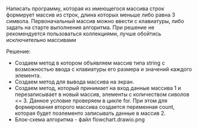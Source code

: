 Написать программу, которая из имеющегося массива строк формирует массив из строк, длина которых меньше либо равна 3 символа. Первоначальный массив можно ввести с клавиатуры, либо задать на старте выполнения алгоритма. При решение не рекомендуется пользоваться коллекциями, лучше обойтись исключительно массивами

Решение:
- Создаем метод в котором объявляем массив типа string с возможностью ввода с клавиатуры его размера и значений каждого элемента.
- Создаем метод для вывода массива на экран.
- Создаем метод, который принимает на вход данные массива 1 и перезаписывает в новый массив, элементы с количеством сиволов <= 3. Данное условие проверяем в цикле for. При этом для формирования второго массива создается переменная count, которая будет поэлементо записывать данные в массив 2.
- Блок-схема алгоритма - файл flowchart.drawio.png

